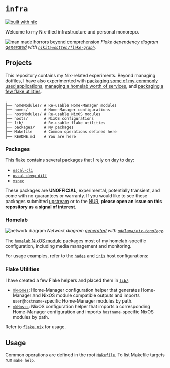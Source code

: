 # `infra`

[![built with nix](https://builtwithnix.org/badge.svg)](https://builtwithnix.org)

Welcome to my Nix-ified infrastructure and personal monorepo.

![man made horrors beyond comprehension](https://gist.githubusercontent.com/nikitawootten/a0b5b3e0afdaaa8e02ace16b955da7ec/raw/flake-graph.svg)
*Flake dependency diagram [generated](./.github/workflows/artifacts.yaml) with [`nikitawootten/flake-graph`](https://github.com/nikitawootten/flake-graph).*

## Projects

This repository contains my Nix-related experiments.
Beyond managing dotfiles, I have also experimented with [packaging some of my commonly used applications](#packages), [managing a homelab worth of services](#homelab), and [packaging a few flake utilities](#flake-utilities).

```text
.
├── homeModules/ # Re-usable Home-Manager modules
├── homes/       # Home-Manager configurations
├── hostModules/ # Re-usable NixOS modules
├── hosts/       # NixOS configurations
├── lib/         # Re-usable flake utilities
├── packages/    # My packages
├── Makefile     # Common operations defined here
├── README.md    # You are here
```

### Packages

This flake contains several packages that I rely on day to day:

- [`oscal-cli`](./packages/oscal-cli/)
- [`oscal-deep-diff`](./packages/oscal-deep-diff/)
- [`xspec`](./packages/xspec/)

These packages are **UNOFFICIAL**, experimental, potentially transient, and come with no guarantees or warranty.
If you would like to see these packages submitted [upstream](https://github.com/NixOS/nixpkgs) or to the [NUR](https://nur.nix-community.org/), **please open an issue on this repository as a signal of interest**.

### Homelab

![network diagram](https://gist.githubusercontent.com/nikitawootten/a0b5b3e0afdaaa8e02ace16b955da7ec/raw/topology.svg)
*Network diagram [generated](./.github/workflows/artifacts.yaml) with [`oddlama/nix-topology`](https://github.com/oddlama/nix-topology).*

The [`homelab` NixOS module](./hostModules/homelab/) packages most of my homelab-specific configuration, including media management and monitoring.

For usage examples, refer to the [`hades`](./hosts/hades/) and [`iris`](./hosts/iris/) host configurations:

### Flake Utilities

I have created a few Flake helpers and placed them in [`lib/`](./lib):

- [`mkHomes`](./lib/mkHomes.nix): Home-Manager configuration helper that generates Home-Manager and NixOS module compatible outputs and imports `user@hostname`-specific Home-Manager modules by path.
- [`mkHosts`](./lib/mkHosts.nix): NixOS configuration helper that imports a corresponding Home-Manager configuration and imports `hostname`-specific NixOS modules by path.

Refer to [`flake.nix`](./flake.nix) for usage.

## Usage

Common operations are defined in the root [`Makefile`](./Makefile).
To list Makefile targets run `make help`.

